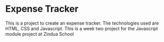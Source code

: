 # Expense Tracker
This is a project to create an expense tracker. The technologies used are HTML, CSS and Javascript. This is a week two project for the Javascript module project at Zindua School